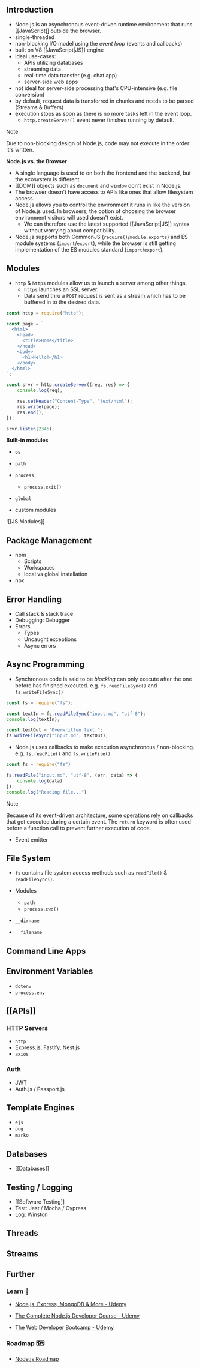 ## Introduction

- Node.js is an asynchronous event-driven runtime environment that runs [[JavaScript]] outside the browser.
- single-threaded
- non-blocking I/O model using the *event loop* (events and callbacks)
- built on V8 [[JavaScript|JS]] engine
- ideal use-cases:
    - APIs utilizing databases
    - streaming data
    - real-time data transfer (e.g. chat app)
    - server-side web apps
- not ideal for server-side processing that's CPU-intensive (e.g. file conversion)
- by default, request data is transferred in chunks and needs to be parsed (Streams & Buffers)
- execution stops as soon as there is no more tasks left in the event loop.
    - `http.createServer()` event never finishes running by default.

> [!note]
> Due to non-blocking design of Node.js, code may not execute in the order it's written.

**Node.js vs. the Browser**

- A single language is used to on both the frontend and the backend, but the ecosystem is different.
- [[DOM]] objects such as `document` and `window` don't exist in Node.js.
- The browser doesn't have access to APIs like ones that allow filesystem access.
- Node.js allows you to control the environment it runs in like the version of Node.js used. In browsers, the option of choosing the browser environment visitors will used doesn't exist.
    - We can therefore use the latest supported [[JavaScript|JS]] syntax without worrying about compatibility.
- Node.js supports both CommonJS (`require()`/`module.exports`) and ES module systems (`import`/`export`), while the browser is still getting implementation of the ES modules standard (`import`/`export`).

## Modules

- `http` & `https` modules allow us to launch a server among other things. 
    - `https` launches an SSL server.
    - Data send thru a `POST` request is sent as a stream which has to be buffered in to the desired data.

```js
const http = require("http");

const page = `
  <html>
    <head>
      <title>Home</title>
    </head>
    <body>
      <h1>Hello!</h1>
    </body>
  </html>
`;

const srvr = http.createServer((req, res) => {
    console.log(req);

    res.setHeader("Content-Type", "text/html");
    res.write(page);
    res.end();
});

srvr.listen(2345);
```

**Built-in modules**
- `os`
- `path`
- `process`
    - `process.exit()`


- `global`
- custom modules

![[JS Modules]]

## Package Management

- npm
    - Scripts
    - Workspaces
    - local vs global installation
- npx

## Error Handling

- Call stack & stack trace
- Debugging: Debugger
- Errors
    - Types
    - Uncaught exceptions
    - Async errors

## Async Programming

- Synchronous code is said to be *blocking* can only execute after the one before has finished executed. e.g. `fs.readFileSync()` and `fs.writeFileSync()`

```js
const fs = require("fs");

const textIn = fs.readFileSync("input.md", "utf-8");
console.log(textIn);

const textOut = "Overwritten text.";
fs.writeFileSync("input.md", textOut);
```

- Node.js uses callbacks to make execution asynchronous / non-blocking. e.g. `fs.readFile()` and `fs.writeFile()`

```js
const fs = require("fs")

fs.readFile("input.md", "utf-8", (err, data) => {
    console.log(data)
});
console.log("Reading file...")
```

>[!note]
>Because of its event-driven architecture, some operations rely on callbacks that get executed during a certain event. The `return` keyword is often used before a function call to prevent further execution of code.

- Event emitter

## File System

- `fs` contains file system access methods such as `readFile()` & `readFileSync()`.

- Modules
    - `path`
    - `process.cwd()`
- `__dirname`
- `__filename`

## Command Line Apps

## Environment Variables

- `dotenv`
- `process.env`

## [[APIs]] 

### HTTP Servers

- `http`
- Express.js, Fastify, Nest.js
- `axios`

### Auth

- JWT
- Auth.js / Passport.js

## 

## Template Engines

- `ejs`
- `pug`
- `marko`

## Databases

- [[Databases]]

## Testing / Logging

- [[Software Testing]]
- Test: Jest / Mocha / Cypress
- Log: Winston

## Threads

## Streams


## Further

### Learn 🧠

- [Node.js, Express, MongoDB & More - Udemy](https://www.udemy.com/course/nodejs-express-mongodb-bootcamp/)

- [The Complete Node.js Developer Course - Udemy](https://www.udemy.com/course/the-complete-nodejs-developer-course-2/)

- [The Web Developer Bootcamp - Udemy](https://www.udemy.com/course/the-web-developer-bootcamp/)

### Roadmap 🗺

- [Node.js Roadmap](https://roadmap.sh/nodejs)